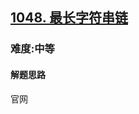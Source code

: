 <h2><a href="https://leetcode.cn/problems/longest-string-chain/">1048. 最长字符串链</a></h2>
<h3>难度:中等</h3>
<h4>解题思路</h4>
<p>官网</p>
